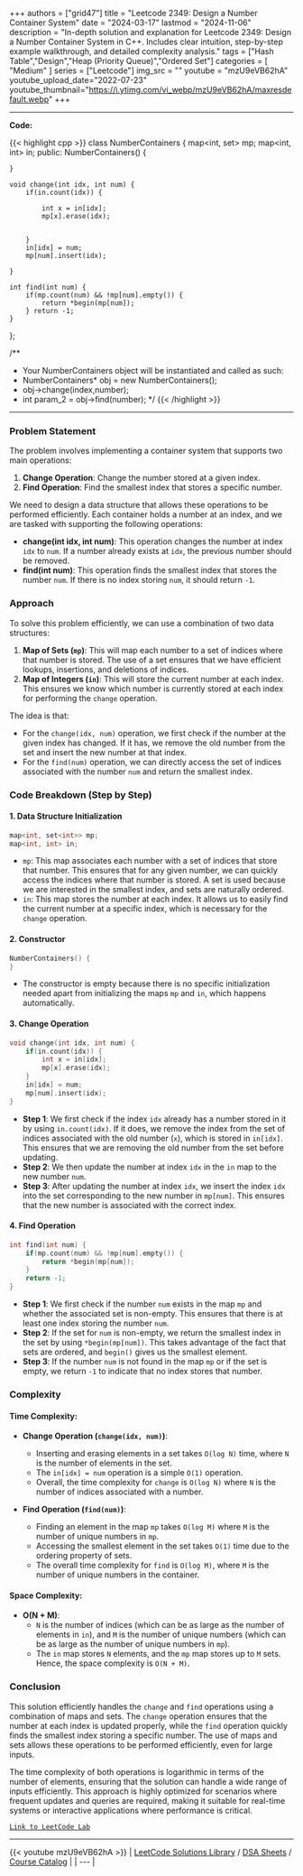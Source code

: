 
+++
authors = ["grid47"]
title = "Leetcode 2349: Design a Number Container System"
date = "2024-03-17"
lastmod = "2024-11-06"
description = "In-depth solution and explanation for Leetcode 2349: Design a Number Container System in C++. Includes clear intuition, step-by-step example walkthrough, and detailed complexity analysis."
tags = ["Hash Table","Design","Heap (Priority Queue)","Ordered Set"]
categories = [
    "Medium"
]
series = ["Leetcode"]
img_src = ""
youtube = "mzU9eVB62hA"
youtube_upload_date="2022-07-23"
youtube_thumbnail="https://i.ytimg.com/vi_webp/mzU9eVB62hA/maxresdefault.webp"
+++



---
**Code:**

{{< highlight cpp >}}
class NumberContainers {
    map<int, set<int>> mp;
    map<int, int> in;
public:
    NumberContainers() {
        
    }
    
    void change(int idx, int num) {
        if(in.count(idx)) {
            
            int x = in[idx];
            mp[x].erase(idx);


        } 
        in[idx] = num;
        mp[num].insert(idx);
         
    }
    
    int find(int num) {
        if(mp.count(num) && !mp[num].empty()) {
            return *begin(mp[num]);
        } return -1;
    }
};

/**
 * Your NumberContainers object will be instantiated and called as such:
 * NumberContainers* obj = new NumberContainers();
 * obj->change(index,number);
 * int param_2 = obj->find(number);
 */
{{< /highlight >}}
---

### Problem Statement

The problem involves implementing a container system that supports two main operations:
1. **Change Operation**: Change the number stored at a given index.
2. **Find Operation**: Find the smallest index that stores a specific number.

We need to design a data structure that allows these operations to be performed efficiently. Each container holds a number at an index, and we are tasked with supporting the following operations:
- **change(int idx, int num)**: This operation changes the number at index `idx` to `num`. If a number already exists at `idx`, the previous number should be removed.
- **find(int num)**: This operation finds the smallest index that stores the number `num`. If there is no index storing `num`, it should return `-1`.

### Approach

To solve this problem efficiently, we can use a combination of two data structures:
1. **Map of Sets (`mp`)**: This will map each number to a set of indices where that number is stored. The use of a set ensures that we have efficient lookups, insertions, and deletions of indices.
2. **Map of Integers (`in`)**: This will store the current number at each index. This ensures we know which number is currently stored at each index for performing the `change` operation.

The idea is that:
- For the `change(idx, num)` operation, we first check if the number at the given index has changed. If it has, we remove the old number from the set and insert the new number at that index.
- For the `find(num)` operation, we can directly access the set of indices associated with the number `num` and return the smallest index.

### Code Breakdown (Step by Step)

#### 1. **Data Structure Initialization**
```cpp
map<int, set<int>> mp;
map<int, int> in;
```
- `mp`: This map associates each number with a set of indices that store that number. This ensures that for any given number, we can quickly access the indices where that number is stored. A set is used because we are interested in the smallest index, and sets are naturally ordered.
- `in`: This map stores the number at each index. It allows us to easily find the current number at a specific index, which is necessary for the `change` operation.

#### 2. **Constructor**
```cpp
NumberContainers() {
}
```
- The constructor is empty because there is no specific initialization needed apart from initializing the maps `mp` and `in`, which happens automatically.

#### 3. **Change Operation**
```cpp
void change(int idx, int num) {
    if(in.count(idx)) {
        int x = in[idx];
        mp[x].erase(idx);
    } 
    in[idx] = num;
    mp[num].insert(idx);
}
```
- **Step 1**: We first check if the index `idx` already has a number stored in it by using `in.count(idx)`. If it does, we remove the index from the set of indices associated with the old number (`x`), which is stored in `in[idx]`. This ensures that we are removing the old number from the set before updating.
- **Step 2**: We then update the number at index `idx` in the `in` map to the new number `num`.
- **Step 3**: After updating the number at index `idx`, we insert the index `idx` into the set corresponding to the new number in `mp[num]`. This ensures that the new number is associated with the correct index.

#### 4. **Find Operation**
```cpp
int find(int num) {
    if(mp.count(num) && !mp[num].empty()) {
        return *begin(mp[num]);
    } 
    return -1;
}
```
- **Step 1**: We first check if the number `num` exists in the map `mp` and whether the associated set is non-empty. This ensures that there is at least one index storing the number `num`.
- **Step 2**: If the set for `num` is non-empty, we return the smallest index in the set by using `*begin(mp[num])`. This takes advantage of the fact that sets are ordered, and `begin()` gives us the smallest element.
- **Step 3**: If the number `num` is not found in the map `mp` or if the set is empty, we return `-1` to indicate that no index stores that number.

### Complexity

#### Time Complexity:
- **Change Operation (`change(idx, num)`)**:  
  - Inserting and erasing elements in a set takes `O(log N)` time, where `N` is the number of elements in the set.
  - The `in[idx] = num` operation is a simple `O(1)` operation.
  - Overall, the time complexity for `change` is `O(log N)` where `N` is the number of indices associated with a number.
  
- **Find Operation (`find(num)`)**:  
  - Finding an element in the map `mp` takes `O(log M)` where `M` is the number of unique numbers in `mp`.  
  - Accessing the smallest element in the set takes `O(1)` time due to the ordering property of sets.
  - The overall time complexity for `find` is `O(log M)`, where `M` is the number of unique numbers in the container.

#### Space Complexity:
- **O(N + M)**:  
  - `N` is the number of indices (which can be as large as the number of elements in `in`), and `M` is the number of unique numbers (which can be as large as the number of unique numbers in `mp`).  
  - The `in` map stores `N` elements, and the `mp` map stores up to `M` sets. Hence, the space complexity is `O(N + M)`.

### Conclusion

This solution efficiently handles the `change` and `find` operations using a combination of maps and sets. The `change` operation ensures that the number at each index is updated properly, while the `find` operation quickly finds the smallest index storing a specific number. The use of maps and sets allows these operations to be performed efficiently, even for large inputs.

The time complexity of both operations is logarithmic in terms of the number of elements, ensuring that the solution can handle a wide range of inputs efficiently. This approach is highly optimized for scenarios where frequent updates and queries are required, making it suitable for real-time systems or interactive applications where performance is critical.

[`Link to LeetCode Lab`](https://leetcode.com/problems/design-a-number-container-system/description/)

---
{{< youtube mzU9eVB62hA >}}
| [LeetCode Solutions Library](https://grid47.xyz/leetcode/) / [DSA Sheets](https://grid47.xyz/sheets/) / [Course Catalog](https://grid47.xyz/courses/) |
| --- |
